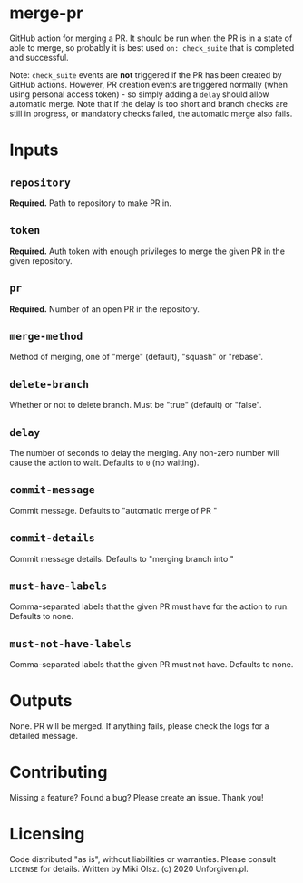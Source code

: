 # merge-pr
GitHub action for merging a PR. It should be run when the PR is in a state of able to merge, so probably it is best used `on: check_suite` that is completed and successful.

Note: `check_suite` events are **not** triggered if the PR has been created by GitHub actions. However, PR creation events are triggered normally (when using personal access token) - so simply adding a `delay` should allow automatic merge. Note that if the delay is too short and branch checks are still in progress, or mandatory checks failed, the automatic merge also fails.

# Inputs
## `repository`
**Required.** Path to repository to make PR in.
## `token`
**Required.** Auth token with enough privileges to merge the given PR in the given repository.
## `pr`
**Required.** Number of an open PR in the repository.
## `merge-method`
Method of merging, one of "merge" (default), "squash" or "rebase".
## `delete-branch`
Whether or not to delete branch. Must be "true" (default) or "false".
## `delay`
The number of seconds to delay the merging. Any non-zero number will cause the action to wait. Defaults to `0` (no waiting).
## `commit-message`
Commit message. Defaults to "automatic merge of PR <number>"
## `commit-details`
Commit message details. Defaults to "merging branch <source> into <target>"
## `must-have-labels`
Comma-separated labels that the given PR must have for the action to run. Defaults to none.
## `must-not-have-labels`
Comma-separated labels that the given PR must not have. Defaults to none.

# Outputs
None. PR will be merged. If anything fails, please check the logs for a detailed message.

# Contributing
Missing a feature? Found a bug? Please create an issue. Thank you!

# Licensing
Code distributed "as is", without liabilities or warranties. Please consult `LICENSE` for details. Written by Miki Olsz. (c) 2020 Unforgiven.pl.
